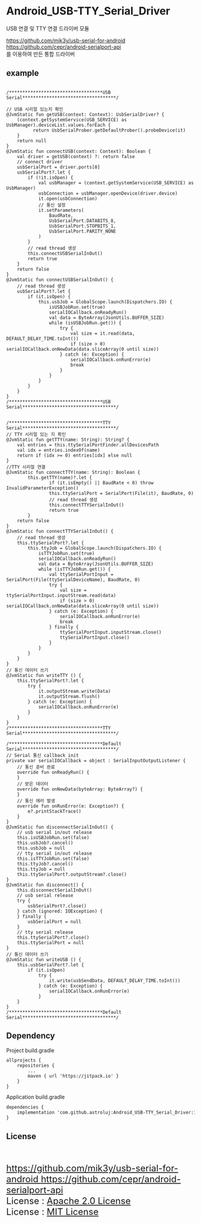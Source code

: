 # Android_USB-TTY_Serial_Driver
USB 연결 및 TTY 연결 드라이버 모듈

https://github.com/mik3y/usb-serial-for-android<br>
https://github.com/cepr/android-serialport-api<br>
를 이용하여 만든 통합 드라이버

<p><p>
<h2> example<br></h2>
<pre><code>
/***********************************USB Serial***********************************/<br>
// USB 시리얼 있는지 확인
@JvmStatic fun getUSB(context: Context): UsbSerialDriver? {
    (context.getSystemService(USB_SERVICE) as UsbManager).deviceList.values.forEach {
          return UsbSerialProber.getDefaultProber().probeDevice(it)
    }
    return null
}
@JvmStatic fun connectUSB(context: Context): Boolean {
    val driver = getUSB(context) ?: return false
    // connect driver
    usbSerialPort = driver.ports[0]
    usbSerialPort?.let {
        if (!it.isOpen) {
            val usbManager = (context.getSystemService(USB_SERVICE) as UsbManager)
            usbConnection = usbManager.openDevice(driver.device)
            it.open(usbConnection)
            // 통신 설정
            it.setParameters(
                BaudRate,
                UsbSerialPort.DATABITS_8,
                UsbSerialPort.STOPBITS_1,
                UsbSerialPort.PARITY_NONE
            )
        }
        // read thread 생성
        this.connectUSBSerialInOut()
        return true
    }
    return false
}
@JvmStatic fun connectUSBSerialInOut() {
    // read thread 생성
    usbSerialPort?.let {
        if (it.isOpen) {
            this.usbJob = GlobalScope.launch(Dispatchers.IO) {
                isUSBJobRun.set(true)
                serialIOCallback.onReadyRun()
                val data = ByteArray(JsonUtils.BUFFER_SIZE)
                while (isUSBJobRun.get()) {
                    try {
                        val size = it.read(data, DEFAULT_DELAY_TIME.toInt())
                        if (size > 0) serialIOCallback.onNewData(data.sliceArray(0 until size))
                    } catch (e: Exception) {
                        serialIOCallback.onRunError(e)
                        break
                    }
                }
            }
        }
    }
}
/***********************************USB Serial***********************************/
</code></pre>
<pre><code>
/***********************************TTY Serial***********************************/
// TTY 시리얼 있는 지 확인
@JvmStatic fun getTTY(name: String): String? {
    val entries = this.ttySerialPortFinder.allDevicesPath
    val idx = entries.indexOf(name)
    return if (idx >= 0) entries[idx] else null
}
//TTY 시리얼 연결
@JvmStatic fun connectTTY(name: String): Boolean {
		this.getTTY(name)?.let {
				if (it.isEmpty() || BaudRate < 0) throw InvalidParameterException()
				this.ttySerialPort = SerialPort(File(it), BaudRate, 0)
				// read thread 생성
				this.connectTTYSerialInOut()
				return true
		}
    return false
}
@JvmStatic fun connectTTYSerialInOut() {
    // read thread 생성
    this.ttySerialPort?.let {
        this.ttyJob = GlobalScope.launch(Dispatchers.IO) {
            isTTYJobRun.set(true)
            serialIOCallback.onReadyRun()
            val data = ByteArray(JsonUtils.BUFFER_SIZE)
            while (isTTYJobRun.get()) {
                val ttySerialPortInput = SerialPort(File(ttySerialDeviceName), BaudRate, 0)
                try {
                    val size = ttySerialPortInput.inputStream.read(data)
                    if (size > 0) serialIOCallback.onNewData(data.sliceArray(0 until size))
                } catch (e: Exception) {
                    serialIOCallback.onRunError(e)
                    break
                } finally {
                    ttySerialPortInput.inputStream.close()
                    ttySerialPortInput.close()
                }
            }
        }
    }
}
// 통신 데이터 쓰기
@JvmStatic fun writeTTY () {
    this.ttySerialPort?.let {
        try {
            it.outputStream.write(Data)
            it.outputStream.flush()
        } catch (e: Exception) {
            serialIOCallback.onRunError(e)
        }
    }
}
/***********************************TTY Serial***********************************/
</code></pre>
<code><pre>
/***********************************Default Serial***********************************/
// Serial 통신 callback init
private var serialIOCallback = object : SerialInputOutputListener {
    // 통신 준비 완료
    override fun onReadyRun() {
    }
    // 받은 데이터
    override fun onNewData(byteArray: ByteArray?) {
    }
    // 통신 에러 발생
    override fun onRunError(e: Exception?) {
        e?.printStackTrace()
    }
}
@JvmStatic fun disconnectSerialInOut() {
    // usb serial in/out release
    this.isUSBJobRun.set(false)
    this.usbJob?.cancel()
    this.usbJob = null
    // tty serial in/out release
    this.isTTYJobRun.set(false)
    this.ttyJob?.cancel()
    this.ttyJob = null
    this.ttySerialPort?.outputStream?.close()
}
@JvmStatic fun disconnect() {
    this.disconnectSerialInOut()
    // usb serial release
    try {
        usbSerialPort?.close()
    } catch (ignored: IOException) {
    } finally {
        usbSerialPort = null
    }
    // tty serial release
    this.ttySerialPort?.close()
    this.ttySerialPort = null
}
// 통신 데이터 쓰기
@JvmStatic fun writeUSB () {
    this.usbSerialPort?.let {
        if (it.isOpen)
            try {
                it.write(usbSendData, DEFAULT_DELAY_TIME.toInt())
            } catch (e: Exception) {
                serialIOCallback.onRunError(e)
            }
    }
}
/***********************************Default Serial***********************************/
</code></pre>
<p><p>

<h2>Dependency<br></h2>
Project build.gradle
<code><pre>
allprojects {
	repositories {
		...
		maven { url 'https://jitpack.io' }
	}
}
</pre></code>
Application build.gradle
<code><pre>
dependencies {
	implementation 'com.github.astroluj:Android_USB-TTY_Serial_Driver:1.0.8'
}
</pre></code>

<h2>License</h2><br>
<p style="font-size:x-large">
		<a href="https://github.com/mik3y/usb-serial-for-android">
				https://github.com/mik3y/usb-serial-for-android
		</a>
		<a href="https://github.com/cepr/android-serialport-api">
				https://github.com/cepr/android-serialport-api
		</a>
		<br>
		License :
		<a href="http://www.apache.org/licenses/LICENSE-2.0">
				Apache 2.0 License
		</a>
		<br>
		License :
		<a href="https://opensource.org/licenses/MIT">
				MIT License
		</a>
</p>
